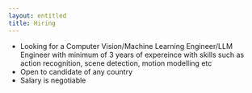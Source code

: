 ```yaml
---
layout: entitled
title: Hiring
---
```

 
 - Looking for a Computer Vision/Machine Learning Engineer/LLM Engineer with minimum of 3 years of expereince with skills such as action recognition, scene detection, motion modelling etc
 - Open to candidate of any country
 - Salary is negotiable